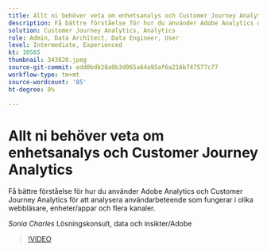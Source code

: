 ```yaml
---
title: Allt ni behöver veta om enhetsanalys och Customer Journey Analytics
description: Få bättre förståelse för hur du använder Adobe Analytics och Customer Journey Analytics för att analysera användarbeteende som fungerar i olika webbläsare, enheter/appar och flera kanaler.
solution: Customer Journey Analytics, Analytics
role: Admin, Data Architect, Data Engineer, User
level: Intermediate, Experienced
kt: 10565
thumbnail: 343820.jpeg
source-git-commit: edd0bdb28a9b3d065a64a95af6a216b747577c77
workflow-type: tm+mt
source-wordcount: '85'
ht-degree: 0%

---
```


# Allt ni behöver veta om enhetsanalys och Customer Journey Analytics

Få bättre förståelse för hur du använder Adobe Analytics och Customer Journey Analytics för att analysera användarbeteende som fungerar i olika webbläsare, enheter/appar och flera kanaler.

*Sonia Charles* Lösningskonsult, data och insikter/Adobe

>[!VIDEO](https://video.tv.adobe.com/v/343820/?quality=12&learn=on)
